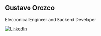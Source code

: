 <!--
**Tavo826/tavo826** is a ✨ _special_ ✨ repository because its `README.md` (this file) appears on your GitHub profile.

Here are some ideas to get you started:

- 🔭 I’m currently working on ...
- 🌱 I’m currently learning ...
- 👯 I’m looking to collaborate on ...
- 🤔 I’m looking for help with ...
- 💬 Ask me about ...
- 📫 How to reach me: ...
- 😄 Pronouns: ...
- ⚡ Fun fact: ...
-->

## Gustavo Orozco

Electronical Engineer and Backend Developer

[![LinkedIn](https://img.shields.io/badge/LinkedIn-0077B5?style=for-the-badge&logo=linkedin&logoColor=white)](https://www.linkedin.com/in/tavo826)
&nbsp;


